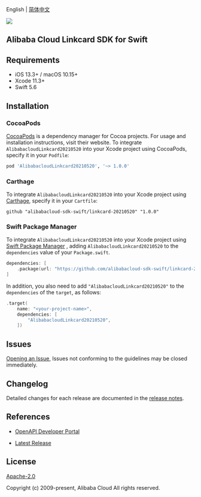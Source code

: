 English | [简体中文](README-CN.md)

![](https://aliyunsdk-pages.alicdn.com/icons/AlibabaCloud.svg)

## Alibaba Cloud Linkcard SDK for Swift

## Requirements

- iOS 13.3+ / macOS 10.15+
- Xcode 11.3+
- Swift 5.6

## Installation

### CocoaPods

[CocoaPods](https://cocoapods.org) is a dependency manager for Cocoa projects. For usage and installation instructions, visit their website. To integrate `AlibabacloudLinkcard20210520` into your Xcode project using CocoaPods, specify it in your `Podfile`:

```ruby
pod 'AlibabacloudLinkcard20210520', '~> 1.0.0'
```

### Carthage

To integrate `AlibabacloudLinkcard20210520` into your Xcode project using [Carthage](https://github.com/Carthage/Carthage), specify it in your `Cartfile`:

```ogdl
github "alibabacloud-sdk-swift/linkcard-20210520" "1.0.0"
```

### Swift Package Manager

To integrate `AlibabacloudLinkcard20210520` into your Xcode project using [Swift Package Manager](https://swift.org/package-manager/) , adding `AlibabacloudLinkcard20210520` to the `dependencies` value of your `Package.swift`.

```swift
dependencies: [
    .package(url: "https://github.com/alibabacloud-sdk-swift/linkcard-20210520.git", from: "1.0.0")
]
```

In addition, you also need to add `"AlibabacloudLinkcard20210520"` to the `dependencies` of the `target`, as follows:

```swift
.target(
    name: "<your-project-name>",
    dependencies: [
        "AlibabacloudLinkcard20210520",
    ])
```

## Issues

[Opening an Issue](https://github.com/alibabacloud-sdk-swift/linkcard-20210520/issues/new), Issues not conforming to the guidelines may be closed immediately.

## Changelog

Detailed changes for each release are documented in the [release notes](./ChangeLog.txt).

## References

* [OpenAPI Developer Portal](https://next.api.alibabacloud.com/home)
- [Latest Release](https://github.com/alibabacloud-sdk-swift/linkcard-20210520)

## License

[Apache-2.0](http://www.apache.org/licenses/LICENSE-2.0)

Copyright (c) 2009-present, Alibaba Cloud All rights reserved.
